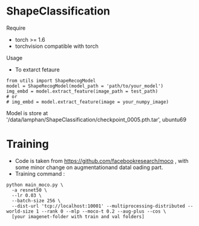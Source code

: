 # ShapeClassification
Require <br/>
* torch >= 1.6 <br/>
* torchvision compatible with torch <br/>
 
Usage
* To extarct fetaure
 ```python:
 from utils import ShapeRecogModel
 model = ShapeRecogModel(model_path = 'path/to/your_model')
 img_embd = model.extract_feature(image_path = test_path)
 # or
 # img_embd = model.extract_feature(image = your_numpy_image)
 ```
Model is store at '/data/lamphan/ShapeClassification/checkpoint_0005.pth.tar', ubuntu69

# Training
* Code is taken from https://github.com/facebookresearch/moco , with some minor change on augmentationand datal oading part.
* Training command :
```
python main_moco.py \
  -a resnet50 \
  --lr 0.03 \
  --batch-size 256 \
  --dist-url 'tcp://localhost:10001' --multiprocessing-distributed --world-size 1 --rank 0 --mlp --moco-t 0.2 --aug-plus --cos \
  [your imagenet-folder with train and val folders]
```

